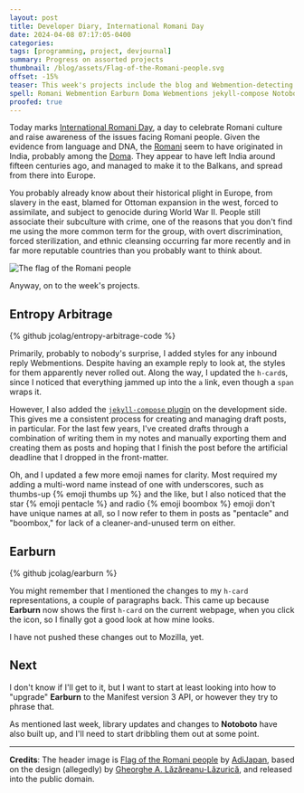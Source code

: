 ```yaml
---
layout: post
title: Developer Diary, International Romani Day
date: 2024-04-08 07:17:05-0400
categories:
tags: [programming, project, devjournal]
summary: Progress on assorted projects
thumbnail: /blog/assets/Flag-of-the-Romani-people.svg
offset: -15%
teaser: This week's projects include the blog and Webmention-detecting Earburn.
spell: Romani Webmention Earburn Doma Webmentions jekyll-compose Notoboto AdiJapan Gheorghe Lăzăreanu-Lăzurică
proofed: true
---
```


Today marks [International Romani Day](https://en.wikipedia.org/wiki/International_Romani_Day), a day to celebrate Romani culture and raise awareness of the issues facing Romani people.  Given the evidence from language and DNA, the [Romani](https://en.wikipedia.org/wiki/Romani_people) seem to have originated in India, probably among the [Doma](https://en.wikipedia.org/wiki/Dom_%28caste%29).  They appear to have left India around fifteen centuries ago, and managed to make it to the Balkans, and spread from there into Europe.

You probably already know about their historical plight in Europe, from slavery in the east, blamed for Ottoman expansion in the west, forced to assimilate, and subject to genocide during World War II.  People still associate their subculture with crime, one of the reasons that you don't find me using the more common term for the group, with overt discrimination, forced sterilization, and ethnic cleansing occurring far more recently and in far more reputable countries than you probably want to think about.

![The flag of the Romani people](/blog/assets/Flag-of-the-Romani-people.svg "I don't love the clashing colors, but the flower/wheel design actually impresses me")

Anyway, on to the week's projects.

## Entropy Arbitrage

{% github jcolag/entropy-arbitrage-code %}

Primarily, probably to nobody's surprise, I added styles for any inbound reply Webmentions.  Despite having an example reply to look at, the styles for them apparently never rolled out.  Along the way, I updated the `h-card`s, since I noticed that everything jammed up into the `a` link, even though a `span` wraps it.

However, I also added the [`jekyll-compose` plugin](https://github.com/jekyll/jekyll-compose) on the development side.  This gives me a consistent process for creating and managing draft posts, in particular.  For the last few years, I've created drafts through a combination of writing them in my notes and manually exporting them and creating them as posts and hoping that I finish the post before the artificial deadline that I dropped in the front-matter.

Oh, and I updated a few more emoji names for clarity.  Most required my adding a multi-word name instead of one with underscores, such as thumbs-up {% emoji thumbs up %} and the like, but I also noticed that the star {% emoji pentacle %} and radio {% emoji boombox %} emoji don't have unique names at all, so I now refer to them in posts as "pentacle" and "boombox," for lack of a cleaner-and-unused term on either.

## Earburn

{% github jcolag/earburn %}

You might remember that I mentioned the changes to my `h-card` representations, a couple of paragraphs back.  This came up because **Earburn** now shows the first `h-card` on the current webpage, when you click the icon, so I finally got a good look at how mine looks.

I have not pushed these changes out to Mozilla, yet.

## Next

I don't know if I'll get to it, but I want to start at least looking into how to "upgrade" **Earburn** to the Manifest version 3 API, or however they try to phrase that.

As mentioned last week, library updates and changes to **Notoboto** have also built up, and I'll need to start dribbling them out at some point.

* * *

**Credits**:  The header image is [Flag of the Romani people](https://en.wikipedia.org/wiki/File:Flag_of_the_Romani_people.svg) by [AdiJapan](https://commons.wikimedia.org/wiki/User:AdiJapan), based on the design (allegedly) by [Gheorghe A. Lăzăreanu-Lăzurică](https://en.wikipedia.org/wiki/Gheorghe_A._L%C4%83z%C4%83reanu-L%C4%83zuric%C4%83), and released into the public domain.
